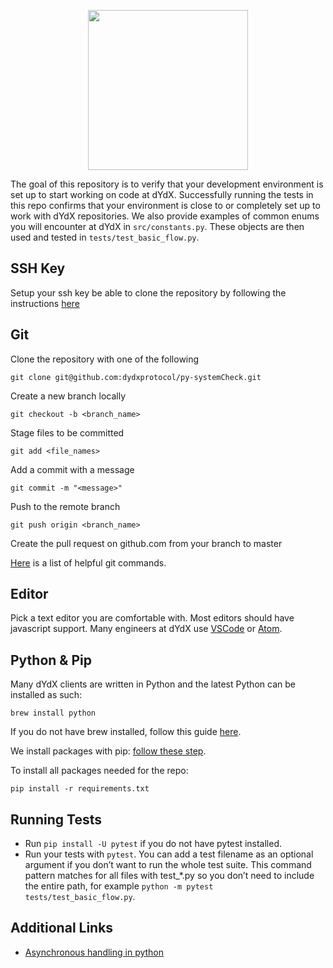<p align='center'><img src='https://dydx.exchange/logo.svg' width='256' /></p>

The goal of this repository is to verify that your development environment is set up to start working on code at dYdX. Successfully running the tests in this repo confirms that your environment is close to or completely set up to work with dYdX repositories.
We also provide examples of common enums you will encounter at dYdX in `src/constants.py`. These objects are then used and tested in `tests/test_basic_flow.py`.

## SSH Key

Setup your ssh key be able to clone the repository by following the instructions [here](https://docs.github.com/en/authentication/connecting-to-github-with-ssh/adding-a-new-ssh-key-to-your-github-account?platform=mac)

## Git
Clone the repository with one of the following
```
git clone git@github.com:dydxprotocol/py-systemCheck.git
```

Create a new branch locally

`git checkout -b <branch_name>`

Stage files to be committed

`git add <file_names>`

Add a commit with a message

`git commit -m "<message>"`

Push to the remote branch

`git push origin <branch_name>`

Create the pull request on github.com from your branch to master

[Here](http://guides.beanstalkapp.com/version-control/common-git-commands.html) is a list of helpful git commands.

## Editor

Pick a text editor you are comfortable with. Most editors should have javascript support. Many engineers at dYdX use [VSCode](https://code.visualstudio.com) or [Atom](https://atom.io).

## Python & Pip

Many dYdX clients are written in Python and the latest Python can be installed as such:

```brew install python```

If you do not have brew installed, follow this guide [here](https://brew.sh/).

We install packages with pip: [follow these step](https://www.geeksforgeeks.org/how-to-install-pip-in-macos/).

To install all packages needed for the repo:

```pip install -r requirements.txt```

## Running Tests

* Run `pip install -U pytest` if you do not have pytest installed.
* Run your tests with `pytest`. You can add a test filename as an optional argument if you don’t want to run the whole test suite. This command pattern matches for all files with test_*.py so you don’t need to include the entire path, for example `python -m pytest tests/test_basic_flow.py`.

## Additional Links

* [Asynchronous handling in python](https://docs.python.org/3/library/threading.html)
